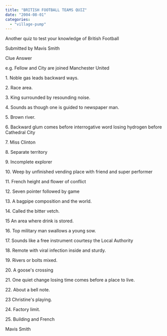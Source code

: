 ```yaml
---
title: "BRITISH FOOTBALL TEAMS QUIZ"
date: "2004-08-01"
categories: 
  - "village-pump"
---
```


Another quiz to test your knowledge of British Football

Submitted by Mavis Smith

Clue Answer

e.g. Fellow and City are joined Manchester United

1\. Noble gas leads backward ways.

2\. Race area.

3\. King surrounded by resounding noise.

4\. Sounds as though one is guided to newspaper man.

5\. Brown river.

6\. Backward glum comes before interrogative word losing hydrogen before Cathedral City

7\. Miss Clinton

8\. Separate territory

9\. Incomplete explorer

10\. Weep by unfinished vending place with friend and super performer

11\. French height and flower of conflict

12\. Seven pointer followed by game

13\. A bagpipe composition and the world.

14\. Called the bitter vetch.

15 An area where drink is stored.

16\. Top military man swallows a young sow.

17\. Sounds like a free instrument courtesy the Local Authority

18\. Remote with viral infection inside and sturdy.

19\. Rivers or bolts mixed.

20\. A goose's crossing

21\. One quiet change losing time comes before a place to live.

22\. About a bell note.

23 Christine's playing.

24\. Factory limit.

25\. Building and French

Mavis Smith
